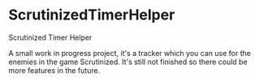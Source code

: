 # ScrutinizedTimerHelper
Scrutinized Timer Helper

A small work in progress project, it's a tracker which you can use for the enemies in the game Scrutinized. It's still not finished so there could be more features in the future.
